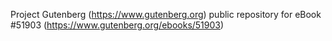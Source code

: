 Project Gutenberg (https://www.gutenberg.org) public repository for
eBook #51903 (https://www.gutenberg.org/ebooks/51903)
